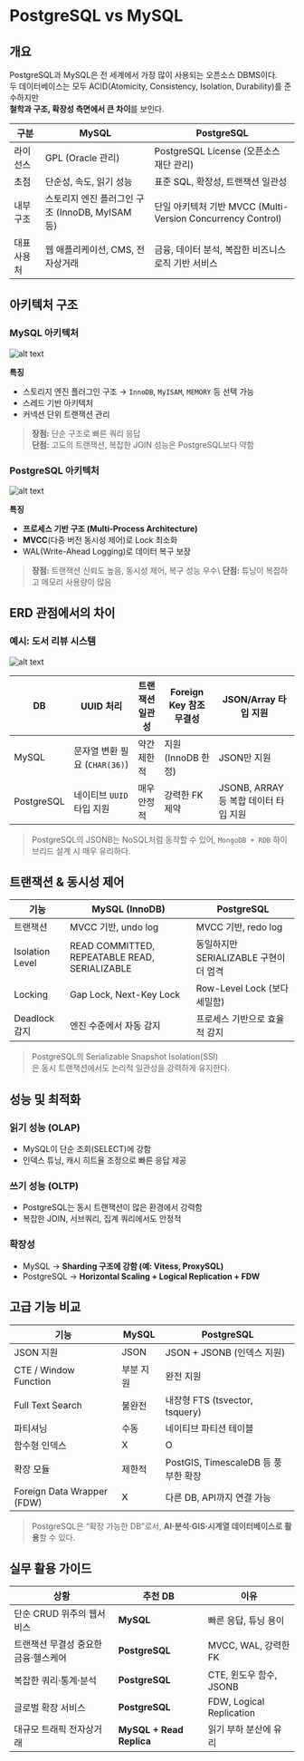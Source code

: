 # PostgreSQL vs MySQL

## 개요

PostgreSQL과 MySQL은 전 세계에서 가장 많이 사용되는 오픈소스 DBMS이다.\
두 데이터베이스는 모두 ACID(Atomicity, Consistency, Isolation, Durability)를 준수하지만\
**철학과 구조, 확장성 측면에서 큰 차이**를 보인다.

| 구분 | MySQL | PostgreSQL |
| --- | --- | --- |
| 라이선스 | GPL (Oracle 관리) | PostgreSQL License (오픈소스 재단 관리) |
| 초점 | 단순성, 속도, 읽기 성능 | 표준 SQL, 확장성, 트랜잭션 일관성 |
| 내부 구조 | 스토리지 엔진 플러그인 구조 (InnoDB, MyISAM 등) | 단일 아키텍처 기반 MVCC (Multi-Version Concurrency Control) |
| 대표 사용처 | 웹 애플리케이션, CMS, 전자상거래 | 금융, 데이터 분석, 복잡한 비즈니스 로직 기반 서비스 |

## 아키텍처 구조

### MySQL 아키텍처

![alt text](image-1.png)

**특징**

- 스토리지 엔진 플러그인 구조 → `InnoDB`, `MyISAM`, `MEMORY` 등 선택 가능
- 스레드 기반 아키텍처
- 커넥션 단위 트랜잭션 관리

>**장점:** 단순 구조로 빠른 쿼리 응답\
**단점:** 고도의 트랜잭션, 복잡한 JOIN 성능은 PostgreSQL보다 약함


### PostgreSQL 아키텍처

![alt text](image-2.png)

**특징**

- **프로세스 기반 구조 (Multi-Process Architecture)**
- **MVCC**(다중 버전 동시성 제어)로 Lock 최소화
- WAL(Write-Ahead Logging)로 데이터 복구 보장

>**장점:** 트랜잭션 신뢰도 높음, 동시성 제어, 복구 성능 우수\ 
**단점:** 튜닝이 복잡하고 메모리 사용량이 많음



## ERD 관점에서의 차이

### 예시: 도서 리뷰 시스템

![alt text](image-3.png)

| DB | UUID 처리 | 트랜잭션 일관성 | Foreign Key 참조 무결성 | JSON/Array 타입 지원 |
| --- | --- | --- | --- | --- |
| MySQL | 문자열 변환 필요 (`CHAR(36)`) | 약간 제한적 | 지원 (InnoDB 한정) | JSON만 지원 |
| PostgreSQL | 네이티브 `UUID` 타입 지원 | 매우 안정적 | 강력한 FK 제약 | JSONB, ARRAY 등 복합 데이터 타입 지원 |

> PostgreSQL의 JSONB는 NoSQL처럼 동작할 수 있어,
`MongoDB + RDB` 하이브리드 설계 시 매우 유리하다.
> 

## 트랜잭션 & 동시성 제어

| 기능 | MySQL (InnoDB) | PostgreSQL |
| --- | --- | --- |
| 트랜잭션 | MVCC 기반, undo log | MVCC 기반, redo log |
| Isolation Level | READ COMMITTED, REPEATABLE READ, SERIALIZABLE | 동일하지만 SERIALIZABLE 구현이 더 엄격 |
| Locking | Gap Lock, Next-Key Lock | Row-Level Lock (보다 세밀함) |
| Deadlock 감지 | 엔진 수준에서 자동 감지 | 프로세스 기반으로 효율적 감지 |

> PostgreSQL의 Serializable Snapshot Isolation(SSI)\
은 동시 트랜잭션에서도 논리적 일관성을 강력하게 유지한다.

## 성능 및 최적화

### 읽기 성능 (OLAP)

- MySQL이 단순 조회(SELECT)에 강함
- 인덱스 튜닝, 캐시 히트율 조정으로 빠른 응답 제공

### 쓰기 성능 (OLTP)

- PostgreSQL는 동시 트랜잭션이 많은 환경에서 강력함
- 복잡한 JOIN, 서브쿼리, 집계 쿼리에서도 안정적

### 확장성

- MySQL → **Sharding 구조에 강함 (예: Vitess, ProxySQL)**
- PostgreSQL → **Horizontal Scaling + Logical Replication + FDW**

## 고급 기능 비교

| 기능 | MySQL | PostgreSQL |
| --- | --- | --- |
| JSON 지원 | JSON | JSON + JSONB (인덱스 지원) |
| CTE / Window Function | 부분 지원 | 완전 지원 |
| Full Text Search | 불완전 | 내장형 FTS (tsvector, tsquery) |
| 파티셔닝 | 수동 | 네이티브 파티션 테이블 |
| 함수형 인덱스 | X | O |
| 확장 모듈 | 제한적 | PostGIS, TimescaleDB 등 풍부한 확장 |
| Foreign Data Wrapper (FDW) | X | 다른 DB, API까지 연결 가능 |

> PostgreSQL은 “확장 가능한 DB”로서, **AI·분석·GIS·시계열 데이터베이스로 활용**할 수 있다.

## 실무 활용 가이드

| 상황 | 추천 DB | 이유 |
| --- | --- | --- |
| 단순 CRUD 위주의 웹서비스 | **MySQL** | 빠른 응답, 튜닝 용이 |
| 트랜잭션 무결성 중요한 금융·헬스케어 | **PostgreSQL** | MVCC, WAL, 강력한 FK |
| 복잡한 쿼리·통계·분석 | **PostgreSQL** | CTE, 윈도우 함수, JSONB |
| 글로벌 확장 서비스 | **PostgreSQL** | FDW, Logical Replication |
| 대규모 트래픽 전자상거래 | **MySQL + Read Replica** | 읽기 부하 분산에 유리 |